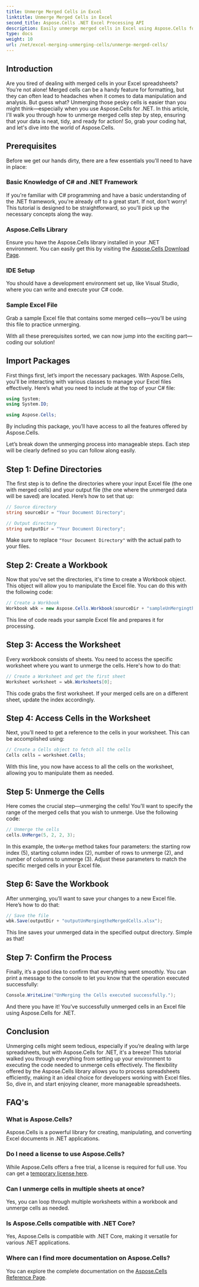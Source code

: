 ```yaml
---
title: Unmerge Merged Cells in Excel
linktitle: Unmerge Merged Cells in Excel
second_title: Aspose.Cells .NET Excel Processing API
description: Easily unmerge merged cells in Excel using Aspose.Cells for .NET. Follow our step-by-step guide to create better spreadsheets.
type: docs
weight: 10
url: /net/excel-merging-unmerging-cells/unmerge-merged-cells/
---
```

## Introduction

Are you tired of dealing with merged cells in your Excel spreadsheets? You’re not alone! Merged cells can be a handy feature for formatting, but they can often lead to headaches when it comes to data manipulation and analysis. But guess what? Unmerging those pesky cells is easier than you might think—especially when you use Aspose.Cells for .NET. In this article, I'll walk you through how to unmerge merged cells step by step, ensuring that your data is neat, tidy, and ready for action! So, grab your coding hat, and let's dive into the world of Aspose.Cells.

## Prerequisites

Before we get our hands dirty, there are a few essentials you'll need to have in place:

### Basic Knowledge of C# and .NET Framework
If you're familiar with C# programming and have a basic understanding of the .NET framework, you're already off to a great start. If not, don't worry! This tutorial is designed to be straightforward, so you'll pick up the necessary concepts along the way.

### Aspose.Cells Library
Ensure you have the Aspose.Cells library installed in your .NET environment. You can easily get this by visiting the [Aspose.Cells Download Page](https://releases.aspose.com/cells/net/).

### IDE Setup
You should have a development environment set up, like Visual Studio, where you can write and execute your C# code.

### Sample Excel File
Grab a sample Excel file that contains some merged cells—you’ll be using this file to practice unmerging.

With all these prerequisites sorted, we can now jump into the exciting part—coding our solution!

## Import Packages

First things first, let’s import the necessary packages. With Aspose.Cells, you'll be interacting with various classes to manage your Excel files effectively. Here’s what you need to include at the top of your C# file:

```csharp
using System;
using System.IO;

using Aspose.Cells;
```

By including this package, you’ll have access to all the features offered by Aspose.Cells.

Let’s break down the unmerging process into manageable steps. Each step will be clearly defined so you can follow along easily.

## Step 1: Define Directories

The first step is to define the directories where your input Excel file (the one with merged cells) and your output file (the one where the unmerged data will be saved) are located. Here’s how to set that up:

```csharp
// Source directory
string sourceDir = "Your Document Directory"; 

// Output directory
string outputDir = "Your Document Directory"; 
```

Make sure to replace `"Your Document Directory"` with the actual path to your files.

## Step 2: Create a Workbook

Now that you've set the directories, it's time to create a Workbook object. This object will allow you to manipulate the Excel file. You can do this with the following code:

```csharp
// Create a Workbook
Workbook wbk = new Aspose.Cells.Workbook(sourceDir + "sampleUnMergingtheMergedCells.xlsx");
```

This line of code reads your sample Excel file and prepares it for processing. 

## Step 3: Access the Worksheet

Every workbook consists of sheets. You need to access the specific worksheet where you want to unmerge the cells. Here's how to do that:

```csharp
// Create a Worksheet and get the first sheet
Worksheet worksheet = wbk.Worksheets[0];
```

This code grabs the first worksheet. If your merged cells are on a different sheet, update the index accordingly.

## Step 4: Access Cells in the Worksheet

Next, you’ll need to get a reference to the cells in your worksheet. This can be accomplished using:

```csharp
// Create a Cells object to fetch all the cells
Cells cells = worksheet.Cells;
```

With this line, you now have access to all the cells on the worksheet, allowing you to manipulate them as needed.

## Step 5: Unmerge the Cells

Here comes the crucial step—unmerging the cells! You’ll want to specify the range of the merged cells that you wish to unmerge. Use the following code:

```csharp
// Unmerge the cells
cells.UnMerge(5, 2, 2, 3);
```

In this example, the `UnMerge` method takes four parameters: the starting row index (5), starting column index (2), number of rows to unmerge (2), and number of columns to unmerge (3). Adjust these parameters to match the specific merged cells in your Excel file.

## Step 6: Save the Workbook

After unmerging, you’ll want to save your changes to a new Excel file. Here’s how to do that:

```csharp
// Save the file
wbk.Save(outputDir + "outputUnMergingtheMergedCells.xlsx");
```

This line saves your unmerged data in the specified output directory. Simple as that!

## Step 7: Confirm the Process

Finally, it’s a good idea to confirm that everything went smoothly. You can print a message to the console to let you know that the operation executed successfully:

```csharp
Console.WriteLine("UnMerging the Cells executed successfully.");
```

And there you have it! You’ve successfully unmerged cells in an Excel file using Aspose.Cells for .NET.

## Conclusion

Unmerging cells might seem tedious, especially if you’re dealing with large spreadsheets, but with Aspose.Cells for .NET, it's a breeze! This tutorial walked you through everything from setting up your environment to executing the code needed to unmerge cells effectively. The flexibility offered by the Aspose.Cells library allows you to process spreadsheets efficiently, making it an ideal choice for developers working with Excel files. So, dive in, and start enjoying cleaner, more manageable spreadsheets.

## FAQ's

### What is Aspose.Cells?  
Aspose.Cells is a powerful library for creating, manipulating, and converting Excel documents in .NET applications.

### Do I need a license to use Aspose.Cells?  
While Aspose.Cells offers a free trial, a license is required for full use. You can get a [temporary license here](https://purchase.aspose.com/temporary-license/).

### Can I unmerge cells in multiple sheets at once?  
Yes, you can loop through multiple worksheets within a workbook and unmerge cells as needed.

### Is Aspose.Cells compatible with .NET Core?  
Yes, Aspose.Cells is compatible with .NET Core, making it versatile for various .NET applications.

### Where can I find more documentation on Aspose.Cells?  
You can explore the complete documentation on the [Aspose.Cells Reference Page](https://reference.aspose.com/cells/net/).
